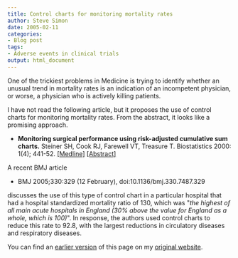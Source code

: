 ```yaml
---
title: Control charts for monitoring mortality rates
author: Steve Simon
date: 2005-02-11
categories:
- Blog post
tags:
- Adverse events in clinical trials
output: html_document
---
```

One of the trickiest problems in Medicine is trying to identify whether
an unusual trend in mortality rates is an indication of an incompetent
physician, or worse, a physician who is actively killing patients.

I have not read the following article, but it proposes the use of
control charts for monitoring mortality rates. From the abstract, it
looks like a promising approach.

-   **Monitoring surgical performance using risk-adjusted cumulative sum
    charts.** Steiner SH, Cook RJ, Farewell VT, Treasure T.
    Biostatistics 2000: 1(4); 441-52.
    [\[Medline\]](http://www.ncbi.nlm.nih.gov/entrez/query.fcgi?cmd=Retrieve&db=PubMed&list_uids=12933566&dopt=Abstract)
    [\[Abstract\]](http://biostatistics.oupjournals.org/cgi/content/abstract/1/4/441)

A recent BMJ article

-   BMJ 2005;330:329 (12 February), doi:10.1136/bmj.330.7487.329

discusses the use of this type of control chart in a particular hospital
that had a hospital standardized mortality ratio of 130, which was
\"*the highest of all main acute hospitals in England (30% above the
value for England as a whole, which is 100)*\". In response, the authors
used control charts to reduce this rate to 92.8, with the largest
reductions in circulatory diseases and respiratory diseases.

You can find an [earlier version](http://www.pmean.com/05/ControlCharts.html) of this page on my [original website](http://www.pmean.com/original_site.html).
